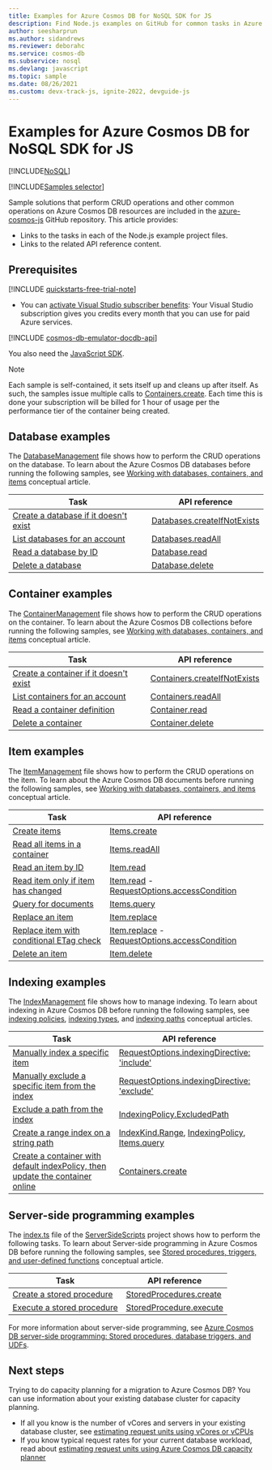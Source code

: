 ```yaml
---
title: Examples for Azure Cosmos DB for NoSQL SDK for JS
description: Find Node.js examples on GitHub for common tasks in Azure Cosmos DB, including CRUD operations.
author: seesharprun
ms.author: sidandrews
ms.reviewer: deborahc
ms.service: cosmos-db
ms.subservice: nosql
ms.devlang: javascript
ms.topic: sample
ms.date: 08/26/2021
ms.custom: devx-track-js, ignite-2022, devguide-js
---
```


# Examples for Azure Cosmos DB for NoSQL SDK for JS

[!INCLUDE[NoSQL](../includes/appliesto-nosql.md)]

[!INCLUDE[Samples selector](includes/samples-selector.md)]

Sample solutions that perform CRUD operations and other common operations on Azure Cosmos DB resources are included in the [azure-cosmos-js](https://github.com/Azure/azure-cosmos-js/tree/master/samples) GitHub repository. This article provides:

- Links to the tasks in each of the Node.js example project files.
- Links to the related API reference content.

## Prerequisites

[!INCLUDE [quickstarts-free-trial-note](../../../includes/quickstarts-free-trial-note.md)]

- You can [activate Visual Studio subscriber benefits](https://azure.microsoft.com/pricing/member-offers/msdn-benefits-details/?ref=microsoft.com&utm_source=microsoft.com&utm_medium=docs&utm_campaign=visualstudio): Your Visual Studio subscription gives you credits every month that you can use for paid Azure services.

[!INCLUDE [cosmos-db-emulator-docdb-api](../includes/cosmos-db-emulator-docdb-api.md)]

You also need the [JavaScript SDK](sdk-nodejs.md).

   > [!NOTE]
   > Each sample is self-contained, it sets itself up and cleans up after itself. As such, the samples issue multiple calls to [Containers.create](/javascript/api/%40azure/cosmos/containers). Each time this is done your subscription will be billed for 1 hour of usage per the performance tier of the container being created.

## Database examples

The [DatabaseManagement](https://github.com/Azure/azure-cosmos-js/blob/master/samples/DatabaseManagement.ts) file shows how to perform the CRUD operations on the database. To learn about the Azure Cosmos DB databases before running the following samples, see [Working with databases, containers, and items](../resource-model.md) conceptual article.

| Task | API reference |
| --- | --- |
| [Create a database if it doesn't exist](https://github.com/Azure/azure-cosmos-js/blob/master/samples/DatabaseManagement.ts#L12-L14) |[Databases.createIfNotExists](/javascript/api/@azure/cosmos/databases#createifnotexists-databaserequest--requestoptions-) |
| [List databases for an account](https://github.com/Azure/azure-cosmos-js/blob/master/samples/DatabaseManagement.ts#L16-L18) |[Databases.readAll](/javascript/api/@azure/cosmos/databases#readall-feedoptions-) |
| [Read a database by ID](https://github.com/Azure/azure-cosmos-js/blob/master/samples/DatabaseManagement.ts#L20-L29) |[Database.read](/javascript/api/@azure/cosmos/database#read-requestoptions-) |
| [Delete a database](https://github.com/Azure/azure-cosmos-js/blob/master/samples/DatabaseManagement.ts#L31-L32) |[Database.delete](/javascript/api/@azure/cosmos/database#delete-requestoptions-) |

## Container examples

The [ContainerManagement](https://github.com/Azure/azure-cosmos-js/blob/master/samples/ContainerManagement.ts) file shows how to perform the CRUD operations on the container. To learn about the Azure Cosmos DB collections before running the following samples, see [Working with databases, containers, and items](../resource-model.md) conceptual article.

| Task | API reference |
| --- | --- |
| [Create a container if it doesn't exist](https://github.com/Azure/azure-cosmos-js/blob/master/samples/ContainerManagement.ts#L14-L15) |[Containers.createIfNotExists](/javascript/api/@azure/cosmos/containers#createifnotexists-containerrequest--requestoptions-) |
| [List containers for an account](https://github.com/Azure/azure-cosmos-js/blob/master/samples/ContainerManagement.ts#L17-L21) |[Containers.readAll](/javascript/api/@azure/cosmos/containers#readall-feedoptions-) |
| [Read a container definition](https://github.com/Azure/azure-cosmos-js/blob/master/samples/ContainerManagement.ts#L23-L26) |[Container.read](/javascript/api/@azure/cosmos/container#read-requestoptions-) |
| [Delete a container](https://github.com/Azure/azure-cosmos-js/blob/master/samples/ContainerManagement.ts#L28-L30) |[Container.delete](/javascript/api/@azure/cosmos/container#delete-requestoptions-) |

## Item examples

The [ItemManagement](https://github.com/Azure/azure-cosmos-js/blob/master/samples/ItemManagement.ts) file shows how to perform the CRUD operations on the item. To learn about the Azure Cosmos DB documents before running the following samples, see [Working with databases, containers, and items](../resource-model.md) conceptual article.

| Task | API reference |
| --- | --- |
| [Create items](https://github.com/Azure/azure-cosmos-js/blob/master/samples/ItemManagement.ts#L18-L21) |[Items.create](/javascript/api/@azure/cosmos/items#create-t--requestoptions-) |
| [Read all items in a container](https://github.com/Azure/azure-cosmos-js/blob/master/samples/ItemManagement.ts#L23-L28) |[Items.readAll](/javascript/api/@azure/cosmos/items#readall-feedoptions-) |
| [Read an item by ID](https://github.com/Azure/azure-cosmos-js/blob/master/samples/ItemManagement.ts#L30-L33) |[Item.read](/javascript/api/@azure/cosmos/item#read-requestoptions-) |
| [Read item only if item has changed](https://github.com/Azure/azure-cosmos-js/blob/master/samples/ItemManagement.ts#L45-L56) |[Item.read](/javascript/api/%40azure/cosmos/item) - [RequestOptions.accessCondition](/javascript/api/%40azure/cosmos/requestoptions#accesscondition) |
| [Query for documents](https://github.com/Azure/azure-cosmos-js/blob/master/samples/ItemManagement.ts#L58-L79) |[Items.query](/javascript/api/%40azure/cosmos/items) |
| [Replace an item](https://github.com/Azure/azure-cosmos-js/blob/master/samples/ItemManagement.ts#L81-L96) |[Item.replace](/javascript/api/%40azure/cosmos/item) |
| [Replace item with conditional ETag check](https://github.com/Azure/azure-cosmos-js/blob/master/samples/ItemManagement.ts#L98-L135) |[Item.replace](/javascript/api/%40azure/cosmos/item) - [RequestOptions.accessCondition](/javascript/api/%40azure/cosmos/requestoptions#accesscondition) |
| [Delete an item](https://github.com/Azure/azure-cosmos-js/blob/master/samples/ItemManagement.ts#L137-L140) |[Item.delete](/javascript/api/%40azure/cosmos/item) |

## Indexing examples

The [IndexManagement](https://github.com/Azure/azure-cosmos-js/blob/master/samples/IndexManagement.ts) file shows how to manage indexing. To learn about indexing in Azure Cosmos DB before running the following samples, see [indexing policies](../index-policy.md), [indexing types](../index-overview.md#index-types), and [indexing paths](../index-policy.md#include-exclude-paths) conceptual articles.

| Task | API reference |
| --- | --- |
| [Manually index a specific item](https://github.com/Azure/azure-cosmos-js/blob/master/samples/IndexManagement.ts#L52-L75) |[RequestOptions.indexingDirective: 'include'](/javascript/api/%40azure/cosmos/requestoptions#indexingdirective) |
| [Manually exclude a specific item from the index](https://github.com/Azure/azure-cosmos-js/blob/master/samples/IndexManagement.ts#L17-L29) |[RequestOptions.indexingDirective: 'exclude'](/javascript/api/%40azure/cosmos/requestoptions#indexingdirective) |
| [Exclude a path from the index](https://github.com/Azure/azure-cosmos-js/blob/master/samples/IndexManagement.ts#L142-L167) |[IndexingPolicy.ExcludedPath](/javascript/api/%40azure/cosmos/indexingpolicy#excludedpaths) |
| [Create a range index on a string path](https://github.com/Azure/azure-cosmos-js/blob/master/samples/IndexManagement.ts#L87-L112) |[IndexKind.Range](/javascript/api/%40azure/cosmos/indexkind), [IndexingPolicy](/javascript/api/%40azure/cosmos/indexingpolicy), [Items.query](/javascript/api/%40azure/cosmos/items) |
| [Create a container with default indexPolicy, then update the container online](https://github.com/Azure/azure-cosmos-js/blob/master/samples/IndexManagement.ts#L13-L15) |[Containers.create](/javascript/api/%40azure/cosmos/containers)

## Server-side programming examples

The [index.ts](https://github.com/Azure/azure-cosmos-js/blob/master/samples/ServerSideScripts/index.ts) file of the [ServerSideScripts](https://github.com/Azure/azure-cosmos-js/tree/master/samples/ServerSideScripts) project shows how to perform the following tasks. To learn about Server-side programming  in Azure Cosmos DB before running the following samples, see [Stored procedures, triggers, and user-defined functions](stored-procedures-triggers-udfs.md) conceptual article.

| Task | API reference |
| --- | --- |
| [Create a stored procedure](https://github.com/Azure/azure-cosmos-js/blob/master/samples/ServerSideScripts/upsert.js) |[StoredProcedures.create](/javascript/api/%40azure/cosmos/storedprocedures) |
| [Execute a stored procedure](https://github.com/Azure/azure-cosmos-js/blob/master/samples/ServerSideScripts/index.ts) |[StoredProcedure.execute](/javascript/api/%40azure/cosmos/storedprocedure) |

For more information about server-side programming, see [Azure Cosmos DB server-side programming: Stored procedures, database triggers, and UDFs](stored-procedures-triggers-udfs.md).

## Next steps

Trying to do capacity planning for a migration to Azure Cosmos DB? You can use information about your existing database cluster for capacity planning.

- If all you know is the number of vCores and servers in your existing database cluster, see [estimating request units using vCores or vCPUs](../convert-vcore-to-request-unit.md)
- If you know typical request rates for your current database workload, read about [estimating request units using Azure Cosmos DB capacity planner](estimate-ru-with-capacity-planner.md)
